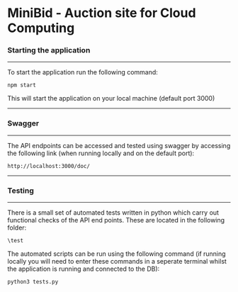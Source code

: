 
# MiniBid - Auction site for Cloud Computing


### Starting the application
------------------

To start the application run the following command:

```
npm start
```

This will start the application on your local machine (default port 3000)

------------------
### Swagger
------------------

The API endpoints can be accessed and tested using swagger by accessing the following link (when running locally and on the default port):

```
http://localhost:3000/doc/
```

------------------
### Testing
------------------

There is a small set of automated tests written in python which carry out functional checks of the API end points. These are located in the following folder:

```
\test
```

The automated scripts can be run using the following command (if running locally you will need to enter these commands in a seperate terminal whilst the application is running and connected to the DB):

```
python3 tests.py
```